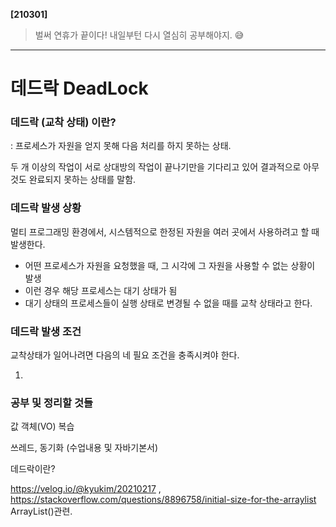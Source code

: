 **[210301]**



> 벌써 연휴가 끝이다! 내일부턴 다시 열심히 공부해야지. 😅



---



# 데드락 DeadLock

### 데드락 (교착 상태) 이란?

: 프로세스가 자원을 얻지 못해 다음 처리를 하지 못하는 상태.

두 개 이상의 작업이 서로 상대방의 작업이 끝나기만을 기다리고 있어 결과적으로 아무것도 완료되지 못하는 상태를 말함.

### 데드락 발생 상황

멀티 프로그래밍 환경에서, 시스템적으로 한정된 자원을 여러 곳에서 사용하려고 할 때 발생한다.

- 어떤 프로세스가 자원을 요청했을 때, 그 시각에 그 자원을 사용할 수 없는 상황이 발생
- 이런 경우 해당 프로세스는 대기 상태가 됨
- 대기 상태의 프로세스들이 실행 상태로 변경될 수 없을 때를 교착 상태라고 한다.

### 데드락 발생 조건

교착상태가 일어나려면 다음의 네 필요 조건을 충족시켜야 한다.



1. 











### 공부 및 정리할 것들



값 객체(VO) 복습



쓰레드, 동기화 (수업내용 및 자바기본서)



데드락이란?



https://velog.io/@kyukim/20210217 , https://stackoverflow.com/questions/8896758/initial-size-for-the-arraylist ArrayList()관련.

